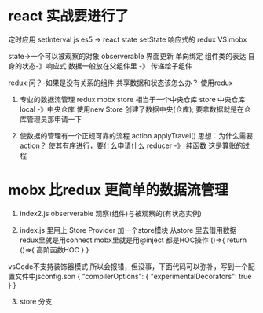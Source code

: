 # react 实战要进行了

定时应用
setInterval js es5
-> 
react state  setState  响应式的
redux VS mobx

state->一个可以被观察的对象 observerable
界面更新 单向绑定
组件类的表达  自身的状态-》响应式
数据一般放在父组件里  -》 传递给子组件

redux   问？-如果是没有关系的组件 共享数据和状态该怎么办？
使用redux
1. 专业的数据流管理  redux mobx
store  相当于一个中央仓库
store 中央仓库
local -》中央仓库
使用new Store 创建了数据中央(仓库);
要拿数据就是在仓库管理员那申请一下

2. 使数据的管理有一个正规可靠的流程 
action applyTravel()
思想：为什么需要action？ 使其有序进行，要什么申请什么
reducer -》 纯函数 这是算账的过程

# mobx 比redux 更简单的数据流管理
1. index2.js  observerable 观察(组件)与被观察的(有状态实例)   

2. index.js 里用上 Store Provider   加一个store模块
    从store 里去借用数据 redux里就是用connect mobx里就是用@inject 
    都是HOC操作
    ()=>{
        return ()=>{
            高阶函数HOC
        }
    }

vsCode不支持装饰器模式  所以会报错，但没事，下面代码可以弥补，写到一个配置文件中jsconfig.son
{
    "compilerOptions": {
        "experimentalDecorators": true
    }
}

3. store 分支